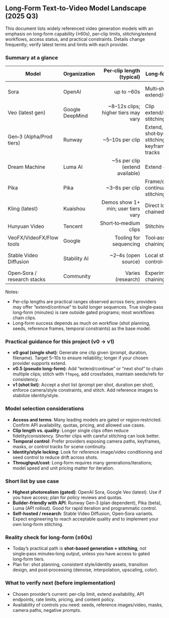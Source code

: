 ## Long‑Form Text‑to‑Video Model Landscape (2025 Q3)

This document lists widely referenced video generation models with an emphasis on long‑form capability (≥60s), per‑clip limits, stitching/extend workflows, access status, and practical constraints. Details change frequently; verify latest terms and limits with each provider.

### Summary at a glance

| Model | Organization | Per‑clip length (typical) | Long‑form strategy | Access/API | Notable strengths | Common constraints |
|---|---|---:|---|---|---|---|
| Sora | OpenAI | up to ~60s | Multi‑shot prompts; extend/chain clips | Limited access; no broadly available API | High realism, complex scene understanding | Availability; usage policies |
| Veo (latest gen) | Google DeepMind | ~8–12s clips; higher tiers may vary | Clip extend/continuation; stitching | Vertex/partner access; gated | Quality, editing tools integration | Gated access; content policies |
| Gen‑3 (Alpha/Prod tiers) | Runway | ~5–10s per clip | Extend, shot‑by‑shot stitching, keyframe/control tracks | Web app + API (plan dependent) | Control (camera, masks, motion), speed to iterate | Cost; per‑clip limits; style drift |
| Dream Machine | Luma AI | ~5s per clip (extend available) | Extend + stitching | Web app; API limited/rolled out | Motion coherence, ease of use | Short clips; rate limits |
| Pika | Pika | ~3–8s per clip | Frame/clip continuation + stitching | Web app; API limited/beta | Camera/motion controls, quick iteration | Short clips; style consistency |
| Kling (latest) | Kuaishou | Demos show 1+ min; user tiers vary | Direct long clips or chained segments | Region‑gated; no broad API | Realistic motion/physics in demos | Access limits; policy/region constraints |
| Hunyuan Video | Tencent | Short‑to‑medium clips | Stitching/extend | Limited/publicity demos | Human/scene realism | Enterprise/gated access |
| VeoFX/VideoFX/Flow tools | Google | Tooling for sequencing | Tool‑assisted chaining | Platform tools | Workflow integration | Access; credits |
| Stable Video Diffusion | Stability AI | ~2–4s (open source) | Local stitching; control‑nets | Open source checkpoints | Self‑hosted, controllable | Quality vs SOTA; engineering effort |
| Open‑Sora / research stacks | Community | Varies (research) | Experimental chaining | Research code | Inspectable, adaptable | Fragile; compute heavy |

Notes:
- Per‑clip lengths are practical ranges observed across tiers; providers may offer “extend/continue” to build longer sequences. True single‑pass long‑form (minutes) is rare outside gated programs; most workflows chain clips.
- Long‑form success depends as much on workflow (shot planning, seeds, reference frames, temporal constraints) as the base model.

### Practical guidance for this project (v0 → v1)

- **v0 goal (single shot)**: Generate one clip given (prompt, duration, filename). Target 5–10s to ensure reliability; longer if your chosen provider supports extend.
- **v0.5 (pseudo long‑form)**: Add “extend/continue” or “next shot” to chain multiple clips; stitch with `ffmpeg`, add crossfades, maintain seeds/refs for consistency.
- **v1 (shot list)**: Accept a shot list (prompt per shot, duration per shot), enforce camera/style constraints, and stitch. Add reference images to stabilize identity/style.

### Model selection considerations

- **Access and terms**: Many leading models are gated or region‑restricted. Confirm API availability, quotas, pricing, and allowed use cases.
- **Clip length vs. quality**: Longer single clips often reduce fidelity/consistency. Shorter clips with careful stitching can look better.
- **Temporal control**: Prefer providers exposing camera paths, keyframes, masks, or control tracks for scene continuity.
- **Identity/style locking**: Look for reference image/video conditioning and seed control to reduce drift across shots.
- **Throughput/cost**: Long‑form requires many generations/iterations; model speed and unit pricing matter for iteration.

### Short list by use case

- **Highest photorealism (gated)**: OpenAI Sora, Google Veo (latest). Use if you have access; plan for policy reviews and quotas.
- **Builder‑friendly with API**: Runway Gen‑3 (plan dependent), Pika (beta), Luma (API rollout). Good for rapid iteration and programmatic control.
- **Self‑hosted / research**: Stable Video Diffusion, Open‑Sora variants. Expect engineering to reach acceptable quality and to implement your own long‑form stitching.

### Reality check for long‑form (≥60s)

- Today’s practical path is **shot‑based generation + stitching**, not single‑pass minutes‑long output, unless you have access to gated long‑form tiers.
- Plan for: shot planning, consistent style/identity assets, transition design, and post‑processing (denoise, interpolation, upscaling, color).

### What to verify next (before implementation)

- Chosen provider’s current: per‑clip limit, extend availability, API endpoints, rate limits, pricing, and content policy.
- Availability of controls you need: seeds, reference images/video, masks, camera paths, negative prompts.
